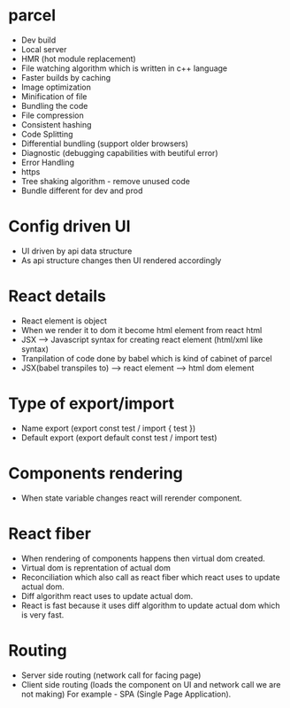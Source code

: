 # parcel
- Dev build
- Local server
- HMR (hot module replacement)
- File watching algorithm which is written in c++ language
- Faster builds by caching
- Image optimization
- Minification of file
- Bundling the code
- File compression
- Consistent hashing
- Code Splitting
- Differential bundling (support older browsers)
- Diagnostic (debugging capabilities with beutiful error)
- Error Handling
- https
- Tree shaking algorithm - remove unused code
- Bundle different for dev and prod

# Config driven UI
- UI driven by api data structure
- As api structure changes then UI rendered accordingly

# React details
- React element is object
- When we render it to dom it become html element from react html
- JSX --> Javascript syntax for creating react element (html/xml like syntax)
- Tranpilation of code done by babel which is kind of cabinet of parcel
- JSX(babel transpiles to) --> react element --> html dom element

# Type of export/import
- Name export (export const test / import { test })
- Default export (export default const test / import test)

# Components rendering
- When state variable changes react will rerender component.

# React fiber
- When rendering of components happens then virtual dom created.
- Virtual dom is reprentation of actual dom
- Reconciliation which also call as react fiber which react uses to update actual dom.
- Diff algorithm react uses to update actual dom.
- React is fast because it uses diff algorithm to update actual dom which is very fast.

# Routing
- Server side routing (network call for facing page)
- Client side routing (loads the component on UI and network call we are not making) For example - SPA (Single Page Application).